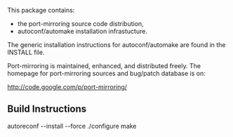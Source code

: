 
This package contains:

 * the port-mirroring source code distribution,
 * autoconf/automake installation infrastucture.

The generic installation instructions for autoconf/automake are found
in the INSTALL file.


Port-mirroring is maintained, enhanced, and distributed freely.
The homepage for port-mirroring sources and bug/patch database is on:

http://code.google.com/p/port-mirroring/

Build Instructions
------------------
autoreconf --install --force
./configure
make

